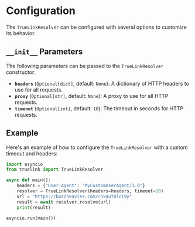 # Configuration

The `TrueLinkResolver` can be configured with several options to customize its behavior.

## `__init__` Parameters

The following parameters can be passed to the `TrueLinkResolver` constructor:

- **`headers`** (`Optional[dict]`, default: `None`): A dictionary of HTTP headers to use for all requests.
- **`proxy`** (`Optional[str]`, default: `None`): A proxy to use for all HTTP requests.
- **`timeout`** (`Optional[int]`, default: `10`): The timeout in seconds for HTTP requests.

## Example

Here's an example of how to configure the `TrueLinkResolver` with a custom timeout and headers:

```python
import asyncio
from truelink import TrueLinkResolver

async def main():
    headers = {"User-Agent": "MyCustomUserAgent/1.0"}
    resolver = TrueLinkResolver(headers=headers, timeout=20)
    url = "https://buzzheavier.com/rnk4ut0lci9y"
    result = await resolver.resolve(url)
    print(result)

asyncio.run(main())
```
